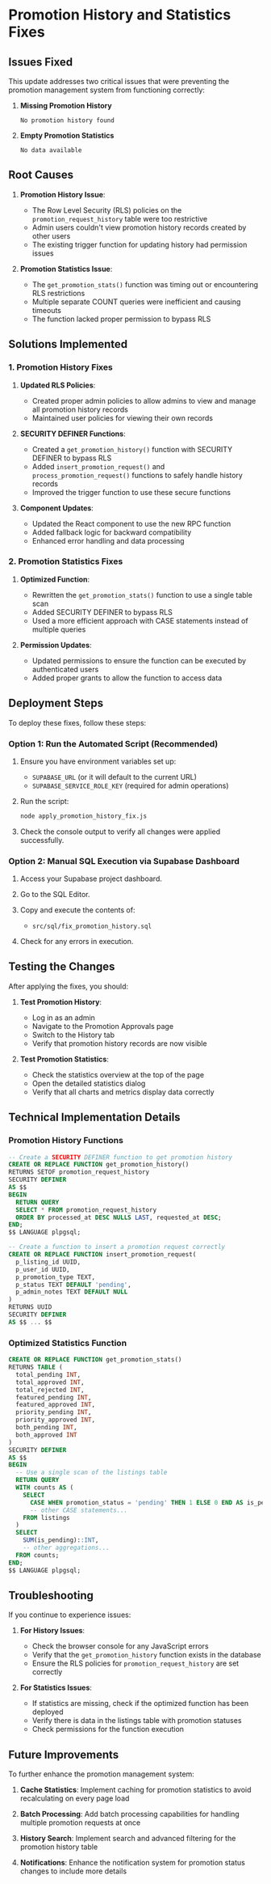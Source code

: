 # Promotion History and Statistics Fixes

## Issues Fixed

This update addresses two critical issues that were preventing the promotion management system from functioning correctly:

1. **Missing Promotion History**
   ```
   No promotion history found
   ```

2. **Empty Promotion Statistics**
   ```
   No data available
   ```

## Root Causes

1. **Promotion History Issue**:
   - The Row Level Security (RLS) policies on the `promotion_request_history` table were too restrictive
   - Admin users couldn't view promotion history records created by other users
   - The existing trigger function for updating history had permission issues

2. **Promotion Statistics Issue**:
   - The `get_promotion_stats()` function was timing out or encountering RLS restrictions
   - Multiple separate COUNT queries were inefficient and causing timeouts
   - The function lacked proper permission to bypass RLS

## Solutions Implemented

### 1. Promotion History Fixes

1. **Updated RLS Policies**:
   - Created proper admin policies to allow admins to view and manage all promotion history records
   - Maintained user policies for viewing their own records

2. **SECURITY DEFINER Functions**:
   - Created a `get_promotion_history()` function with SECURITY DEFINER to bypass RLS
   - Added `insert_promotion_request()` and `process_promotion_request()` functions to safely handle history records
   - Improved the trigger function to use these secure functions

3. **Component Updates**:
   - Updated the React component to use the new RPC function
   - Added fallback logic for backward compatibility
   - Enhanced error handling and data processing

### 2. Promotion Statistics Fixes

1. **Optimized Function**:
   - Rewritten the `get_promotion_stats()` function to use a single table scan
   - Added SECURITY DEFINER to bypass RLS
   - Used a more efficient approach with CASE statements instead of multiple queries

2. **Permission Updates**:
   - Updated permissions to ensure the function can be executed by authenticated users
   - Added proper grants to allow the function to access data

## Deployment Steps

To deploy these fixes, follow these steps:

### Option 1: Run the Automated Script (Recommended)

1. Ensure you have environment variables set up:
   - `SUPABASE_URL` (or it will default to the current URL)
   - `SUPABASE_SERVICE_ROLE_KEY` (required for admin operations)

2. Run the script:
   ```bash
   node apply_promotion_history_fix.js
   ```

3. Check the console output to verify all changes were applied successfully.

### Option 2: Manual SQL Execution via Supabase Dashboard

1. Access your Supabase project dashboard.

2. Go to the SQL Editor.

3. Copy and execute the contents of:
   - `src/sql/fix_promotion_history.sql`

4. Check for any errors in execution.

## Testing the Changes

After applying the fixes, you should:

1. **Test Promotion History**:
   - Log in as an admin
   - Navigate to the Promotion Approvals page
   - Switch to the History tab
   - Verify that promotion history records are now visible

2. **Test Promotion Statistics**:
   - Check the statistics overview at the top of the page
   - Open the detailed statistics dialog
   - Verify that all charts and metrics display data correctly

## Technical Implementation Details

### Promotion History Functions

```sql
-- Create a SECURITY DEFINER function to get promotion history
CREATE OR REPLACE FUNCTION get_promotion_history()
RETURNS SETOF promotion_request_history
SECURITY DEFINER
AS $$
BEGIN
  RETURN QUERY
  SELECT * FROM promotion_request_history
  ORDER BY processed_at DESC NULLS LAST, requested_at DESC;
END;
$$ LANGUAGE plpgsql;

-- Create a function to insert a promotion request correctly
CREATE OR REPLACE FUNCTION insert_promotion_request(
  p_listing_id UUID,
  p_user_id UUID,
  p_promotion_type TEXT,
  p_status TEXT DEFAULT 'pending',
  p_admin_notes TEXT DEFAULT NULL
)
RETURNS UUID
SECURITY DEFINER
AS $$ ... $$
```

### Optimized Statistics Function

```sql
CREATE OR REPLACE FUNCTION get_promotion_stats()
RETURNS TABLE (
  total_pending INT,
  total_approved INT,
  total_rejected INT,
  featured_pending INT,
  featured_approved INT,
  priority_pending INT,
  priority_approved INT,
  both_pending INT,
  both_approved INT
) 
SECURITY DEFINER
AS $$
BEGIN
  -- Use a single scan of the listings table
  RETURN QUERY
  WITH counts AS (
    SELECT
      CASE WHEN promotion_status = 'pending' THEN 1 ELSE 0 END AS is_pending,
      -- other CASE statements...
    FROM listings
  )
  SELECT
    SUM(is_pending)::INT,
    -- other aggregations...
  FROM counts;
END;
$$ LANGUAGE plpgsql;
```

## Troubleshooting

If you continue to experience issues:

1. **For History Issues**:
   - Check the browser console for any JavaScript errors
   - Verify that the `get_promotion_history` function exists in the database
   - Ensure the RLS policies for `promotion_request_history` are set correctly

2. **For Statistics Issues**:
   - If statistics are missing, check if the optimized function has been deployed
   - Verify there is data in the listings table with promotion statuses
   - Check permissions for the function execution

## Future Improvements

To further enhance the promotion management system:

1. **Cache Statistics**: Implement caching for promotion statistics to avoid recalculating on every page load

2. **Batch Processing**: Add batch processing capabilities for handling multiple promotion requests at once

3. **History Search**: Implement search and advanced filtering for the promotion history table

4. **Notifications**: Enhance the notification system for promotion status changes to include more details 